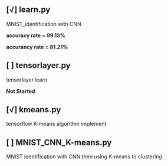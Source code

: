 [√] learn.py
---------------
MNIST_identification with CNN

**accuracy rate = 99.13%**


**accurancy rate = 81.21%**

[ ] tensorlayer.py
---
tensorlayer learn

**Not Started**

[√] kmeans.py
---
tensorflow K-means algorithm implement

[ ] MNIST_CNN_K-means.py
---
MNIST identification with CNN then using K-means to clustering